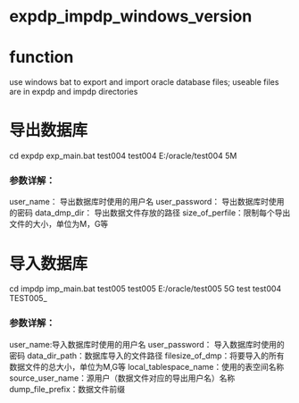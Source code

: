 # expdp_impdp_windows_version
# function 
use windows bat to export and import oracle database files;
useable files are in expdp and impdp directories


# 导出数据库
cd expdp
exp_main.bat test004 test004  E:/oracle/test004 5M

### 参数详解：
user_name： 导出数据库时使用的用户名
user_password： 导出数据库时使用的密码
data_dmp_dir：  导出数据文件存放的路径
size_of_perfile：限制每个导出文件的大小，单位为M，G等


# 导入数据库
cd impdp
imp_main.bat test005 test005 E:/oracle/test005 5G test test004 TEST005_

### 参数详解：
 user_name:导入数据库时使用的用户名
 user_password： 导入数据库时使用的密码
 data_dir_path：数据库导入的文件路径
 filesize_of_dmp：将要导入的所有数据文件的总大小，单位为M,G等
 local_tablespace_name：使用的表空间名称
 source_user_name：源用户（数据文件对应的导出用户名）名称
 dump_file_prefix：数据文件前缀
